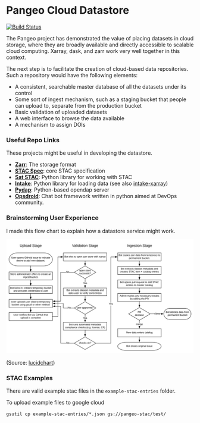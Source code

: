# Pangeo Cloud Datastore

[![Build Status](https://travis-ci.org/pangeo-data/pangeo-datastore.svg?branch=master)](https://travis-ci.org/pangeo-data/pangeo-datastore)

The Pangeo project has demonstrated the value of placing datasets in cloud
storage, where they are broadly available and directly accessible to scalable
cloud computing.
Xarray, dask, and zarr work very well together in this context.

The next step is to facilitate the creation of cloud-based data repositories.
Such a repository would have the following elements:
- A consistent, searchable master database of all the datasets under its control
- Some sort of ingest mechanism, such as a staging bucket that people can upload
  to, separate from the production bucket
- Basic validation of uploaded datasets
- A web interface to browse the data available
- A mechanism to assign DOIs

### Useful Repo Links

These projects might be useful in developing the datastore.

- **[Zarr](https://github.com/zarr-developers/zarr)**: The storage format
- **[STAC Spec](https://github.com/radiantearth/stac-spec)**: core STAC specification
- **[Sat STAC](https://github.com/sat-utils/sat-stac)**: Python library for working with STAC
- **[Intake](https://github.com/ContinuumIO/intake)**: Python library for loading data
  (see also [intake-xarray](https://github.com/ContinuumIO/intake-xarray))
- **[Pydap](https://github.com/pydap/pydap)**: Python-based opendap server
- **[Opsdroid](https://github.com/opsdroid/opsdroid)**: Chat bot framework written
  in python aimed at DevOps community.

### Brainstorming User Experience

I made this flow chart to explain how a datastore service might work.

![schematic diagram](pangeo-stac-schematic.svg)

(Source: [lucidchart](https://www.lucidchart.com/invitations/accept/03c7e060-8db0-4600-a4d9-7160030fb254))

### STAC Examples

There are valid example stac files in the `example-stac-entries` folder.

To upload example files to google cloud

    gsutil cp example-stac-entries/*.json gs://pangeo-stac/test/
